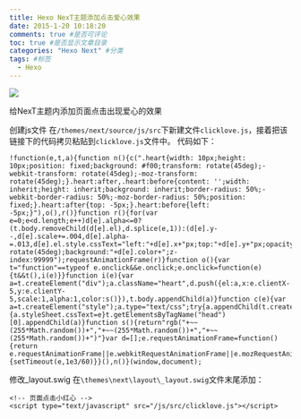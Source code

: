 ```yaml
---
title: Hexo NexT主题添加点击爱心效果
date: 2015-1-20 10:18:20
comments: true #是否可评论 
toc: true #是否显示文章目录
categories: "Hexo Next" #分类 
tags: #标签 
  - Hexo
---
```


![](https://i.imgur.com/Bvp5Ytx.jpg)

给NexT主题内添加页面点击出现爱心的效果

创建js文件
在`/themes/next/source/js/src`下新建文件`clicklove.js`，接着把该链接下的代码拷贝粘贴到`clicklove.js`文件中。
代码如下：

    !function(e,t,a){function n(){c(".heart{width: 10px;height: 10px;position: fixed;background: #f00;transform: rotate(45deg);-webkit-transform: rotate(45deg);-moz-transform: rotate(45deg);}.heart:after,.heart:before{content: '';width: inherit;height: inherit;background: inherit;border-radius: 50%;-webkit-border-radius: 50%;-moz-border-radius: 50%;position: fixed;}.heart:after{top: -5px;}.heart:before{left: -5px;}"),o(),r()}function r(){for(var e=0;e<d.length;e++)d[e].alpha<=0?(t.body.removeChild(d[e].el),d.splice(e,1)):(d[e].y--,d[e].scale+=.004,d[e].alpha-=.013,d[e].el.style.cssText="left:"+d[e].x+"px;top:"+d[e].y+"px;opacity:"+d[e].alpha+";transform:scale("+d[e].scale+","+d[e].scale+") rotate(45deg);background:"+d[e].color+";z-index:99999");requestAnimationFrame(r)}function o(){var t="function"==typeof e.onclick&&e.onclick;e.onclick=function(e){t&&t(),i(e)}}function i(e){var a=t.createElement("div");a.className="heart",d.push({el:a,x:e.clientX-5,y:e.clientY-5,scale:1,alpha:1,color:s()}),t.body.appendChild(a)}function c(e){var a=t.createElement("style");a.type="text/css";try{a.appendChild(t.createTextNode(e))}catch(t){a.styleSheet.cssText=e}t.getElementsByTagName("head")[0].appendChild(a)}function s(){return"rgb("+~~(255*Math.random())+","+~~(255*Math.random())+","+~~(255*Math.random())+")"}var d=[];e.requestAnimationFrame=function(){return e.requestAnimationFrame||e.webkitRequestAnimationFrame||e.mozRequestAnimationFrame||e.oRequestAnimationFrame||e.msRequestAnimationFrame||function(e){setTimeout(e,1e3/60)}}(),n()}(window,document);

修改_layout.swig
在`\themes\next\layout\_layout.swig`文件末尾添加：

    <!-- 页面点击小红心 -->
    <script type="text/javascript" src="/js/src/clicklove.js"></script>
